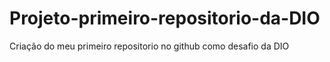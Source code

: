 # Projeto-primeiro-repositorio-da-DIO
Criação do meu primeiro repositorio no github como desafio da DIO
